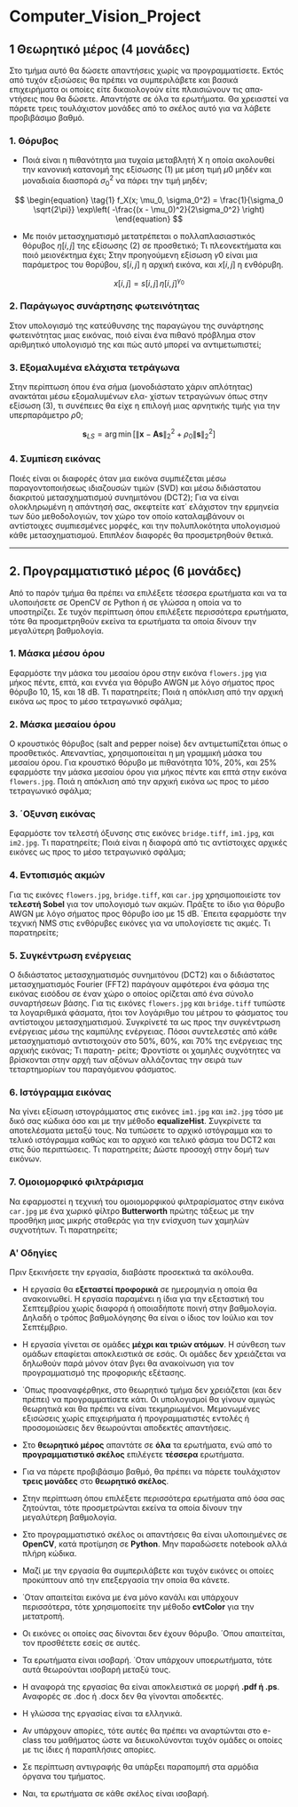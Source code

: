 # Computer_Vision_Project

## 1 Θεωρητικό μέρος (4 μονάδες)

Στο τμήμα αυτό θα δώσετε απαντήσεις χωρίς να προγραμματίσετε. Εκτός από τυχόν εξισώσεις θα πρέπει να συμπεριλάβετε και βασικά επιχειρήματα οι οποίες είτε δικαιολογούν είτε πλαισιώνουν τις απα- ντήσεις που θα δώσετε. Απαντήστε σε όλα τα ερωτήματα. Θα χρειαστεί να πάρετε τρεις τουλάχιστον μονάδες από το σκέλος αυτό για να λάβετε προβιβάσιμο βαθμό.

### 1. Θόρυβος

- Ποιά είναι η πιθανότητα μια τυχαία μεταβλητή X η οποία ακολουθεί την κανονική κατανομή της εξίσωσης (1) με μέση τιμή $µ0$ μηδέν και μοναδιαία διασπορά $\sigma_0^2$ να πάρει την τιμή μηδέν;

$$
\begin{equation}
\tag{1}
f_X(x; \mu_0, \sigma_0^2) = \frac{1}{\sigma_0 \sqrt{2\pi}} \exp\left( -\frac{(x - \mu_0)^2}{2\sigma_0^2} \right)
\end{equation}
$$

- Με ποιόν μετασχηματισμό μετατρέπεται ο πολλαπλασιαστικός θόρυβος $η[i,j]$ της εξίσωσης (2) σε προσθετικό; Τι πλεονεκτήματα και ποιό μειονέκτημα έχει; Στην προηγούμενη εξίσωση $γ0$ είναι μια παράμετρος του θορύβου, $s[i,j]$ η αρχική εικόνα, και $x[i,j]$ η ενθόρυβη.

$$
\begin{equation}
\tag{2}
x[i,j] = s[i,j] \, \eta[i,j]^{\gamma_0}
\end{equation}
$$
  
### 2. Παράγωγος συνάρτησης φωτεινότητας

Στον υπολογισμό της κατεύθυνσης της παραγώγου της συνάρτησης φωτεινότητας μιας εικόνας, ποιό είναι ένα πιθανό πρόβλημα στον αριθμητικό υπολογισμό της και πώς αυτό μπορεί να αντιμετωπιστεί;

### 3. Εξομαλυμένα ελάχιστα τετράγωνα

Στην περίπτωση όπου ένα σήμα (μονοδιάστατο χάριν απλότητας) ανακτάται μέσω εξομαλυμένων ελα- χίστων τετραγώνων όπως στην εξίσωση (3), τι συνέπειες θα είχε η επιλογή μιας αρνητικής τιμής για την υπερπαράμετρο $ρ0$;

$$
\begin{equation}
\tag{3}
\mathbf{s}_{LS} = \arg\min \left[ \left\| \mathbf{x} - \mathbf{A}\mathbf{s} \right\|_2^2 + \rho_0 \left\| \mathbf{s} \right\|_2^2 \right]
\end{equation}
$$
  
### 4. Συμπίεση εικόνας

Ποιές είναι οι διαφορές όταν μια εικόνα συμπιέζεται μέσω παραγοντοποιήσεως ιδιαζουσών τιμών (SVD) και μέσω διδιάστατου διακριτού μετασχηματισμού συνημιτόνου (DCT2); Για να είναι ολοκληρωμένη η απάντησή σας, σκεφτείτε κατ΄ ελάχιστον την ερμηνεία των δύο μεθοδολογιών, τον χώρο τον οποίο καταλαμβάνουν οι αντίστοιχες συμπιεσμένες μορφές, και την πολυπλοκότητα υπολογισμού κάθε μετασχηματισμού. Επιπλέον διαφορές θα προσμετρηθούν θετικά.

---

## 2. Προγραμματιστικό μέρος (6 μονάδες)

Από το παρόν τμήμα θα πρέπει να επιλέξετε τέσσερα ερωτήματα και να τα υλοποιήσετε σε OpenCV σε Python ή σε γλώσσα η οποία να το υποστηρίζει. Σε τυχόν περίπτωση όπου επιλέξετε περισσότερα ερωτήματα, τότε θα προσμετρηθούν εκείνα τα ερωτήματα τα οποία δίνουν την μεγαλύτερη βαθμολογία.

### 1. Μάσκα μέσου όρου

Εφαρμόστε την μάσκα του μεσαίου όρου στην εικόνα `flowers.jpg` για μήκος πέντε, επτά, και εννέα για θόρυβο AWGN με λόγο σήματος προς θόρυβο 10, 15, και 18 dB. Τι παρατηρείτε; Ποιά η απόκλιση από την αρχική εικόνα ως προς το μέσο τετραγωνικό σφάλμα;

### 2. Μάσκα μεσαίου όρου

Ο κρουστικός θόρυβος (salt and pepper noise) δεν αντιμετωπίζεται όπως ο προσθετικός. Απεναντίας, χρησιμοποιείται η μη γραμμική μάσκα του μεσαίου όρου. Για κρουστικό θόρυβο με πιθανότητα 10%, 20%, και 25% εφαρμόστε την μάσκα μεσαίου όρου για μήκος πέντε και επτά στην εικόνα `flowers.jpg`. Ποιά η απόκλιση από την αρχική εικόνα ως προς το μέσο τετραγωνικό σφάλμα;

### 3. ΄Οξυνση εικόνας

Εφαρμόστε τον τελεστή όξυνσης στις εικόνες `bridge.tiff`, `im1.jpg`, και `im2.jpg`. Τι παρατηρείτε; Ποιά είναι η διαφορά από τις αντίστοιχες αρχικές εικόνες ως προς το μέσο τετραγωνικό σφάλμα;

### 4. Εντοπισμός ακμών

Για τις εικόνες `flowers.jpg`, `bridge.tiff`, και `car.jpg` χρησιμοποιείστε τον **τελεστή Sobel** για τον υπολογισμό των ακμών. Πράξτε το ίδιο για θόρυβο AWGN με λόγο σήματος προς θόρυβο ίσο με 15 dB. ΄Επειτα εφαρμόστε την τεχνική NMS στις ενθόρυβες εικόνες για να υπολογίσετε τις ακμές. Τι παρατηρείτε;

### 5. Συγκέντρωση ενέργειας

Ο διδιάστατος μετασχηματισμός συνημιτόνου (DCT2) και ο διδιάστατος μετασχηματισμός Fourier (FFT2) παράγουν αμφότεροι ένα φάσμα της εικόνας εισόδου σε έναν χώρο ο οποίος ορίζεται από ένα σύνολο συναρτήσεων βάσης. Για τις εικόνες `flowers.jpg` και `bridge.tiff` τυπώστε τα λογαριθμικά φάσματα, ήτοι τον λογάριθμο του μέτρου το φάσματος του αντίστοιχου μετασχηματισμού. Συγκρίνετέ
τα ως προς την συγκέντρωση ενέργειας μέσω της καμπύλης ενέργειας. Πόσοι συντελεστές από κάθε μετασχηματισμό αντιστοιχούν στο 50%, 60%, και 70% της ενέργειας της αρχικής εικόνας; Τι παρατη- ρείτε; Φροντίστε οι χαμηλές συχνότητες να βρίσκονται στην αρχή των αξόνων αλλάζοντας την σειρά των τεταρτημορίων του παραγόμενου φάσματος. 

### 6. Ιστόγραμμα εικόνας

Να γίνει εξίσωση ιστογράμματος στις εικόνες `im1.jpg` και `im2.jpg` τόσο με δικό σας κώδικα όσο και με την μέθοδο **equalizeHist**. Συγκρίνετε τα αποτελέσματα μεταξύ τους. Να τυπώσετε το αρχικό ιστόγραμμα και το τελικό ιστόγραμμα καθώς και το αρχικό και τελικό φάσμα του DCT2 και στις δύο περιπτώσεις. Τι παρατηρείτε; Δώστε προσοχή στην δομή των εικόνων.

### 7. Ομοιομορφικό φιλτράρισμα

Να εφαρμοστεί η τεχνική του ομοιομορφικού φιλτραρίσματος στην εικόνα `car.jpg` με ένα χωρικό φίλτρο **Butterworth** πρώτης τάξεως με την προσθήκη μιας μικρής σταθεράς για την ενίσχυση των χαμηλών συχνοτήτων. Τι παρατηρείτε;

### Αʹ Οδηγίες

Πριν ξεκινήσετε την εργασία, διαβάστε προσεκτικά τα ακόλουθα.

- Η εργασία θα **εξεταστεί προφορικά** σε ημερομηνία η οποία θα ανακοινωθεί. Η εργασία παραμένει η ίδια για την εξεταστική του Σεπτεμβρίου χωρίς διαφορά ή οποιαδήποτε ποινή στην βαθμολογία. Δηλαδή ο τρόπος βαθμολόγησης θα είναι ο ίδιος τον Ιούλιο και τον Σεπτέμβριο.

- Η εργασία γίνεται σε ομάδες **μέχρι και τριών ατόμων**. Η σύνθεση των ομάδων επαφίεται αποκλειστικά σε εσάς. Οι ομάδες δεν χρειάζεται να δηλωθούν παρά μόνον όταν βγει θα ανακοίνωση για τον προγραμματισμό της προφορικής εξέτασης.

- ΄Οπως προαναφέρθηκε, στο θεωρητικό τμήμα δεν χρειάζεται (και δεν πρέπει) να προγραμματίσετε κάτι. Οι υπολογισμοί θα γίνουν αμιγώς θεωρητικά και θα πρέπει να είναι τεκμηριωμένοι. Μεμονωμένες εξισώσεις χωρίς επιχειρήματα ή προγραμματιστές εντολές ή προσομοιώσεις δεν θεωρούνται αποδεκτές απαντήσεις.

- Στο **θεωρητικό μέρος** απαντάτε σε **όλα** τα ερωτήματα, ενώ από το **προγραμματιστικό σκέλος** επιλέγετε **τέσσερα** ερωτήματα.

- Για να πάρετε προβιβάσιμο βαθμό, θα πρέπει να πάρετε τουλάχιστον **τρεις μονάδες** στο **θεωρητικό σκέλος**.

- Στην περίπτωση όπου επιλέξετε περισσότερα ερωτήματα από όσα σας ζητούνται, τότε προσμετρώνται εκείνα τα οποία δίνουν την μεγαλύτερη βαθμολογία.

- Στο προγραμματιστικό σκέλος οι απαντήσεις θα είναι υλοποιημένες σε **OpenCV**, κατά προτίμηση σε **Python**. Μην παραδώσετε notebook αλλά πλήρη κώδικα.

- Μαζί με την εργασία θα συμπεριλάβετε και τυχόν εικόνες οι οποίες προκύπτουν από την επεξεργασία την οποία θα κάνετε.

- ΄Οταν απαιτείται εικόνα με ένα μόνο κανάλι και υπάρχουν περισσότερα, τότε χρησιμοποείτε την μέθοδο **cvtColor** για την μετατροπή.

- Οι εικόνες οι οποίες σας δίνονται δεν έχουν θόρυβο. ΄Οπου απαιτείται, τον προσθέτετε εσείς σε αυτές.

- Τα ερωτήματα είναι ισοβαρή. ΄Οταν υπάρχουν υποερωτήματα, τότε αυτά θεωρούνται ισοβαρή μεταξύ τους.

- Η αναφορά της εργασίας θα είναι αποκλειστικά σε μορφή **.pdf ή .ps**. Αναφορές σε .doc ή .docx δεν θα γίνονται αποδεκτές.

- Η γλώσσα της εργασίας είναι τα ελληνικά.

- Αν υπάρχουν απορίες, τότε αυτές θα πρέπει να αναρτώνται στο e-class του μαθήματος ώστε να διευκολύνονται τυχόν ομάδες οι οποίες με τις ίδιες ή παραπλήσιες απορίες.

- Σε περίπτωση αντιγραφής θα υπάρξει παραπομπή στα αρμόδια όργανα του τμήματος.

- Ναι, τα ερωτήματα σε κάθε σκέλος είναι ισοβαρή.